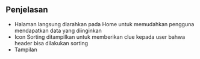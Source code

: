 ## Penjelasan

- Halaman langsung diarahkan pada Home untuk memudahkan pengguna mendapatkan data yang diinginkan
- Icon Sorting ditampilkan untuk memberikan clue kepada user bahwa header bisa dilakukan sorting
- Tampilan
